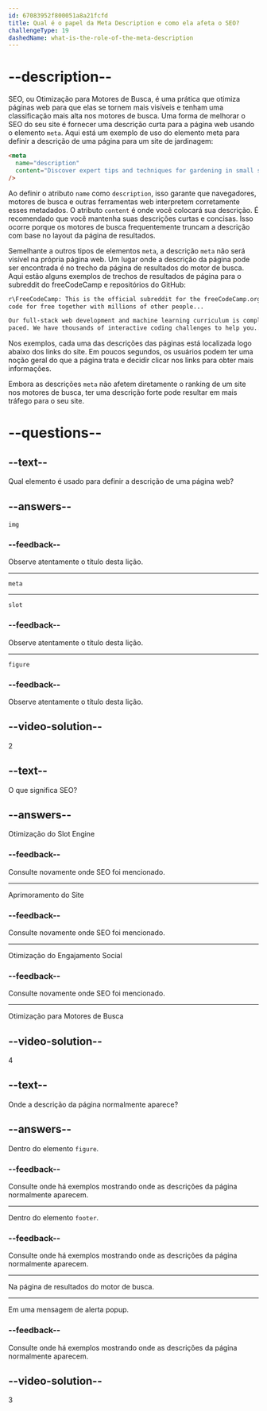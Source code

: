 ```yaml
---
id: 67083952f800051a8a21fcfd
title: Qual é o papel da Meta Description e como ela afeta o SEO?
challengeType: 19
dashedName: what-is-the-role-of-the-meta-description
---
```


# --description--

SEO, ou Otimização para Motores de Busca, é uma prática que otimiza páginas web para que elas se tornem mais visíveis e tenham uma classificação mais alta nos motores de busca. Uma forma de melhorar o SEO do seu site é fornecer uma descrição curta para a página web usando o elemento `meta`. Aqui está um exemplo de uso do elemento meta para definir a descrição de uma página para um site de jardinagem:

```html
<meta
  name="description"
  content="Discover expert tips and techniques for gardening in small spaces, choosing the right plants, and maintaining a thriving garden."
/>
```

Ao definir o atributo `name` como `description`, isso garante que navegadores, motores de busca e outras ferramentas web interpretem corretamente esses metadados. O atributo `content` é onde você colocará sua descrição. É recomendado que você mantenha suas descrições curtas e concisas. Isso ocorre porque os motores de busca frequentemente truncam a descrição com base no layout da página de resultados.

Semelhante a outros tipos de elementos `meta`, a descrição `meta` não será visível na própria página web. Um lugar onde a descrição da página pode ser encontrada é no trecho da página de resultados do motor de busca. Aqui estão alguns exemplos de trechos de resultados de página para o subreddit do freeCodeCamp e repositórios do GitHub:

```sh
r\FreeCodeCamp: This is the official subreddit for the freeCodeCamp.org community. Learn to
code for free together with millions of other people...
```

```sh
Our full-stack web development and machine learning curriculum is completely free and self-
paced. We have thousands of interactive coding challenges to help you...
```

Nos exemplos, cada uma das descrições das páginas está localizada logo abaixo dos links do site. Em poucos segundos, os usuários podem ter uma noção geral do que a página trata e decidir clicar nos links para obter mais informações.

Embora as descrições `meta` não afetem diretamente o ranking de um site nos motores de busca, ter uma descrição forte pode resultar em mais tráfego para o seu site.

# --questions--

## --text--

Qual elemento é usado para definir a descrição de uma página web?

## --answers--

`img`

### --feedback--

Observe atentamente o título desta lição.

---

`meta`

---

`slot`

### --feedback--

Observe atentamente o título desta lição.

---

`figure`

### --feedback--

Observe atentamente o título desta lição.

## --video-solution--

2

## --text--

O que significa SEO?

## --answers--

Otimização do Slot Engine

### --feedback--

Consulte novamente onde SEO foi mencionado.

---

Aprimoramento do Site

### --feedback--

Consulte novamente onde SEO foi mencionado.

---

Otimização do Engajamento Social

### --feedback--

Consulte novamente onde SEO foi mencionado.

---

Otimização para Motores de Busca

## --video-solution--

4

## --text--

Onde a descrição da página normalmente aparece?

## --answers--

Dentro do elemento `figure`.

### --feedback--

Consulte onde há exemplos mostrando onde as descrições da página normalmente aparecem.

---

Dentro do elemento `footer`.

### --feedback--

Consulte onde há exemplos mostrando onde as descrições da página normalmente aparecem.

---

Na página de resultados do motor de busca.

---

Em uma mensagem de alerta popup.

### --feedback--

Consulte onde há exemplos mostrando onde as descrições da página normalmente aparecem.

## --video-solution--

3
